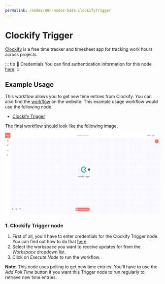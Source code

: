 ```yaml
---
permalink: /nodes/n8n-nodes-base.clockifyTrigger
---
```


# Clockify Trigger

[Clockify](https://clockify.me/) is a free time tracker and timesheet app for tracking work hours across projects.

::: tip 🔑 Credentials
You can find authentication information for this node [here](../../../credentials/Clockify/README.md).
:::


## Example Usage

This workflow allows you to get new time entries from Clockify. You can also find the [workflow](https://n8n.io/workflows/536) on the website. This example usage workflow would use the following node.
- [Clockify Trigger]()

The final workflow should look like the following image.

![A workflow with the Clockify Trigger node](./workflow.png)


### 1. Clockify Trigger node

1. First of all, you'll have to enter credentials for the Clockify Trigger node. You can find out how to do that [here](../../../credentials/Clockify/README.md).
2. Select the workspace you want to receive updates for from the *Workspace* dropdown list.
3. Click on *Execute Node* to run the workflow.

**Note:** This node uses polling to get new time entries. You'll have to use the *Add Poll Time* button if you want this Trigger node to run regularly to retrieve new time entries.
